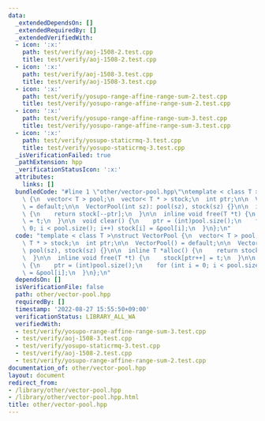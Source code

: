 ```yaml
---
data:
  _extendedDependsOn: []
  _extendedRequiredBy: []
  _extendedVerifiedWith:
  - icon: ':x:'
    path: test/verify/aoj-1508-2.test.cpp
    title: test/verify/aoj-1508-2.test.cpp
  - icon: ':x:'
    path: test/verify/aoj-1508-3.test.cpp
    title: test/verify/aoj-1508-3.test.cpp
  - icon: ':x:'
    path: test/verify/yosupo-range-affine-range-sum-2.test.cpp
    title: test/verify/yosupo-range-affine-range-sum-2.test.cpp
  - icon: ':x:'
    path: test/verify/yosupo-range-affine-range-sum-3.test.cpp
    title: test/verify/yosupo-range-affine-range-sum-3.test.cpp
  - icon: ':x:'
    path: test/verify/yosupo-staticrmq-3.test.cpp
    title: test/verify/yosupo-staticrmq-3.test.cpp
  _isVerificationFailed: true
  _pathExtension: hpp
  _verificationStatusIcon: ':x:'
  attributes:
    links: []
  bundledCode: "#line 1 \"other/vector-pool.hpp\"\ntemplate < class T >\nstruct VectorPool\
    \ {\n  vector< T > pool;\n  vector< T * > stock;\n  int ptr;\n\n  VectorPool()\
    \ = default;\n\n  VectorPool(int sz): pool(sz), stock(sz) {}\n\n  inline T *alloc()\
    \ {\n    return stock[--ptr];\n  }\n\n  inline void free(T *t) {\n    stock[ptr++]\
    \ = t;\n  }\n\n  void clear() {\n    ptr = (int)pool.size();\n    for (int i =\
    \ 0; i < pool.size(); i++) stock[i] = &pool[i];\n  }\n};\n"
  code: "template < class T >\nstruct VectorPool {\n  vector< T > pool;\n  vector<\
    \ T * > stock;\n  int ptr;\n\n  VectorPool() = default;\n\n  VectorPool(int sz):\
    \ pool(sz), stock(sz) {}\n\n  inline T *alloc() {\n    return stock[--ptr];\n\
    \  }\n\n  inline void free(T *t) {\n    stock[ptr++] = t;\n  }\n\n  void clear()\
    \ {\n    ptr = (int)pool.size();\n    for (int i = 0; i < pool.size(); i++) stock[i]\
    \ = &pool[i];\n  }\n};\n"
  dependsOn: []
  isVerificationFile: false
  path: other/vector-pool.hpp
  requiredBy: []
  timestamp: '2022-08-27 15:55:50+09:00'
  verificationStatus: LIBRARY_ALL_WA
  verifiedWith:
  - test/verify/yosupo-range-affine-range-sum-3.test.cpp
  - test/verify/aoj-1508-3.test.cpp
  - test/verify/yosupo-staticrmq-3.test.cpp
  - test/verify/aoj-1508-2.test.cpp
  - test/verify/yosupo-range-affine-range-sum-2.test.cpp
documentation_of: other/vector-pool.hpp
layout: document
redirect_from:
- /library/other/vector-pool.hpp
- /library/other/vector-pool.hpp.html
title: other/vector-pool.hpp
---
```

